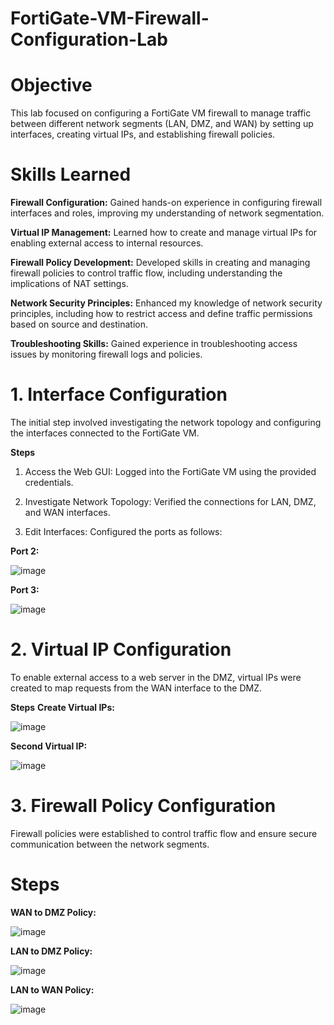 # FortiGate-VM-Firewall-Configuration-Lab

# Objective

This lab focused on configuring a FortiGate VM firewall to manage traffic between different network segments (LAN, DMZ, and WAN) by setting up interfaces, creating virtual IPs, and establishing firewall policies.

# Skills Learned

**Firewall Configuration:** Gained hands-on experience in configuring firewall interfaces and roles, improving my understanding of network segmentation.

**Virtual IP Management:** Learned how to create and manage virtual IPs for enabling external access to internal resources.

**Firewall Policy Development:** Developed skills in creating and managing firewall policies to control traffic flow, including understanding the implications of NAT settings.

**Network Security Principles:** Enhanced my knowledge of network security principles, including how to restrict access and define traffic permissions based on source and destination.

**Troubleshooting Skills:** Gained experience in troubleshooting access issues by monitoring firewall logs and policies.


# 1. Interface Configuration

The initial step involved investigating the network topology and configuring the interfaces connected to the FortiGate VM.

**Steps**
1. Access the Web GUI: Logged into the FortiGate VM using the provided credentials.
  
2. Investigate Network Topology: Verified the connections for LAN, DMZ, and WAN interfaces.
   
3. Edit Interfaces: Configured the ports as follows:
   
 **Port 2:**
  
   ![image](https://github.com/user-attachments/assets/9f1da63a-5d8f-4362-a891-bb12899f8368)


**Port 3:**
  
   ![image](https://github.com/user-attachments/assets/b6b01760-de1e-4521-a51d-b026a7c72bf0)



# 2. Virtual IP Configuration
To enable external access to a web server in the DMZ, virtual IPs were created to map requests from the WAN interface to the DMZ.

**Steps**
**Create Virtual IPs:**

![image](https://github.com/user-attachments/assets/3d861337-b432-431b-bb25-9088cde3d16c)

**Second Virtual IP:**

![image](https://github.com/user-attachments/assets/38b9f469-03c1-46ee-b469-f11a817ee4be)


# 3. Firewall Policy Configuration

Firewall policies were established to control traffic flow and ensure secure communication between the network segments.

# Steps

**WAN to DMZ Policy:**

![image](https://github.com/user-attachments/assets/2def2424-9721-43f6-a958-365b455c6333)


**LAN to DMZ Policy:**

![image](https://github.com/user-attachments/assets/8ad52990-5a9b-4de0-b0b8-61ccb8b5725c)



**LAN to WAN Policy:**

![image](https://github.com/user-attachments/assets/c210fda1-4771-47e8-a40b-83eccf4f1500)
